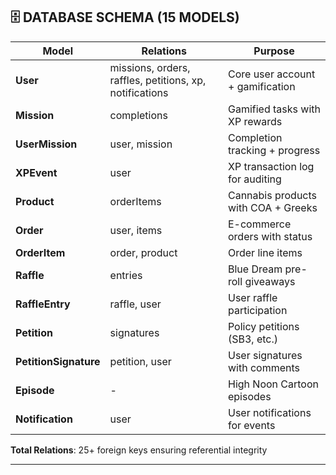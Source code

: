 ## 🗄️ DATABASE SCHEMA (15 MODELS)

| Model | Relations | Purpose |
|-------|-----------|---------|
| **User** | missions, orders, raffles, petitions, xp, notifications | Core user account + gamification |
| **Mission** | completions | Gamified tasks with XP rewards |
| **UserMission** | user, mission | Completion tracking + progress |
| **XPEvent** | user | XP transaction log for auditing |
| **Product** | orderItems | Cannabis products with COA + Greeks |
| **Order** | user, items | E-commerce orders with status |
| **OrderItem** | order, product | Order line items |
| **Raffle** | entries | Blue Dream pre-roll giveaways |
| **RaffleEntry** | raffle, user | User raffle participation |
| **Petition** | signatures | Policy petitions (SB3, etc.) |
| **PetitionSignature** | petition, user | User signatures with comments |
| **Episode** | - | High Noon Cartoon episodes |
| **Notification** | user | User notifications for events |

**Total Relations**: 25+ foreign keys ensuring referential integrity

---
